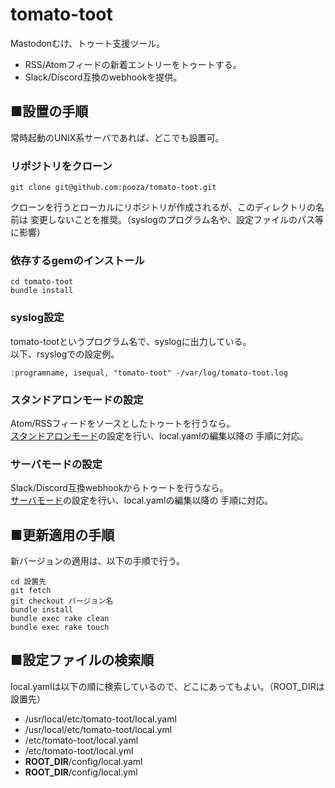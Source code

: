 # tomato-toot

Mastodonむけ、トゥート支援ツール。

- RSS/Atomフィードの新着エントリーをトゥートする。
- Slack/Discord互換のwebhookを提供。

## ■設置の手順

常時起動のUNIX系サーバであれば、どこでも設置可。

### リポジトリをクローン

```
git clone git@github.com:pooza/tomato-toot.git
```

クローンを行うとローカルにリポジトリが作成されるが、このディレクトリの名前は
変更しないことを推奨。（syslogのプログラム名や、設定ファイルのパス等に影響）

### 依存するgemのインストール

```
cd tomato-toot
bundle install
```

### syslog設定

tomato-tootというプログラム名で、syslogに出力している。  
以下、rsyslogでの設定例。

```
:programname, isequal, "tomato-toot" -/var/log/tomato-toot.log
```

### スタンドアロンモードの設定

Atom/RSSフィードをソースとしたトゥートを行うなら。  
[スタンドアロンモード](doc/standalone.md)の設定を行い、local.yamlの編集以降の
手順に対応。

### サーバモードの設定

Slack/Discord互換webhookからトゥートを行うなら。  
[サーバモード](doc/server.md)の設定を行い、local.yamlの編集以降の
手順に対応。

## ■更新適用の手順

新バージョンの適用は、以下の手順で行う。

```
cd 設置先
git fetch
git checkout バージョン名
bundle install
bundle exec rake clean
bundle exec rake touch
```

## ■設定ファイルの検索順

local.yamlは以下の順に検索しているので、どこにあってもよい。（ROOT_DIRは設置先）

- /usr/local/etc/tomato-toot/local.yaml
- /usr/local/etc/tomato-toot/local.yml
- /etc/tomato-toot/local.yaml
- /etc/tomato-toot/local.yml
- __ROOT_DIR__/config/local.yaml
- __ROOT_DIR__/config/local.yml
